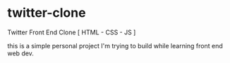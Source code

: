 # twitter-clone
Twitter Front End Clone [ HTML - CSS - JS ]

this is a simple personal project I'm trying to build while learning front end web dev.

